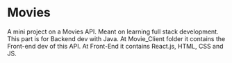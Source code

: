 # Movies 
A mini project on a Movies API. Meant on learning 
full stack development.
This part is for Backend dev with Java.
At Movie_Client folder it contains the Front-end dev of this API.
At Front-End it contains React.js, HTML, CSS and JS.
